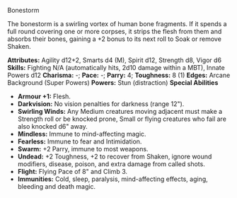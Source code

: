Bonestorm

The bonestorm is a swirling vortex of human bone fragments. If it
spends a full round covering one or more corpses, it strips the flesh
from them and absorbs their bones, gaining a +2 bonus to its next roll
to Soak or remove Shaken.

**Attributes:** Agility d12+2, Smarts d4 (M), Spirit d12, Strength d8,
Vigor d6
**Skills:** Fighting N/A (automatically hits, 2d10 damage within a MBT),
Innate Powers d12
**Charisma:** -; **Pace:** -; **Parry:** 4; **Toughness:** 8 (1)
**Edges:** Arcane Background (Super Powers)
**Powers:** Stun (distraction)
**Special Abilities**
- **Armour +1:** Flesh.
- **Darkvision:** No vision penalties for darkness (range 12").
- **Swirling Winds:** Any Medium creatures moving adjacent must make a
Strength roll or be knocked prone, Small or flying creatures who fail
are also knocked d6" away.
- **Mindless:** Immune to mind-affecting magic.
- **Fearless:** Immune to fear and Intimidation.
- **Swarm:** +2 Parry, immune to most weapons.
- **Undead:** +2 Toughness, +2 to recover from Shaken, ignore wound
modifiers, disease, poison, and extra damage from called shots.
- **Flight:** Flying Pace of 8" and Climb 3.
- **Immunities:** Cold, sleep, paralysis, mind-affecting effects, aging,
bleeding and death magic.

